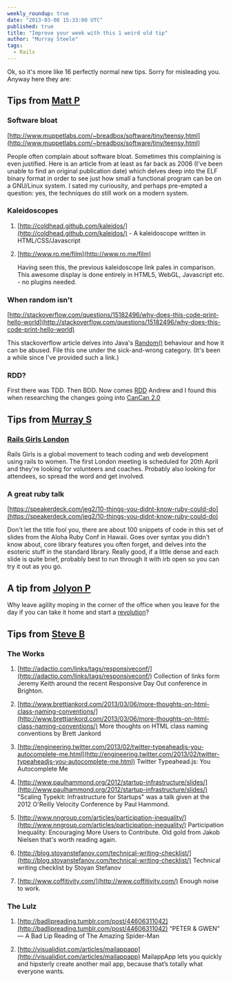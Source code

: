 ```yaml
---
weekly_roundup: true
date: "2013-03-08 15:33:00 UTC"
published: true
title: "Improve your week with this 1 weird old tip"
author: "Murray Steele"
tags:
  - Rails
---
```


Ok, so it's more like 16 perfectly normal new tips.  Sorry for misleading you.  Anyway here they are:


Tips from [Matt P](http://www.unboxedconsulting.com/people/matt-peperell)
------------------

### Software bloat

[http://www.muppetlabs.com/~breadbox/software/tiny/teensy.html](http://www.muppetlabs.com/~breadbox/software/tiny/teensy.html)

People often complain about software bloat. Sometimes this complaining is even justified.  Here is an article from at least as far back as 2006 (I've been unable to find an original publication date) which delves deep into the ELF binary format in order to see just how small a functional program can be on a GNU/Linux system. I sated my curiousity, and perhaps pre-empted a question: yes, the techniques do still work on a modern system.

### Kaleidoscopes

1. [http://coldhead.github.com/kaleidos/](http://coldhead.github.com/kaleidos/) - A kaleidoscope written in HTML/CSS/Javascript

2. [http://www.ro.me/film](http://www.ro.me/film)

   Having seen this, the previous kaleidoscope link pales in comparison.  This awesome display is done entirely in HTML5, WebGL, Javascript etc. - no plugins needed.

### When random isn't

[http://stackoverflow.com/questions/15182496/why-does-this-code-print-hello-world](http://stackoverflow.com/questions/15182496/why-does-this-code-print-hello-world)

This stackoverflow article delves into Java's [Random()](http://www.docjar.com/docs/api/java/util/Random.html) behaviour and how it can be abused.  File this one under the sick-and-wrong category. (It's been a while since I've provided such a link.)

### RDD?

First there was TDD. Then BDD.  Now comes [RDD](http://tom.preston-werner.com/2010/08/23/readme-driven-development.html)
Andrew and I found this when researching the changes going into [CanCan 2.0](https://github.com/ryanb/cancan/tree/2.0)


Tips from [Murray S](http://www.unboxedconsulting.com/people/murray-steele)
--------------------

### [Rails Girls London](http://railsgirls.com/london)

Rails Girls is a global movement to teach coding and web development using rails to women.  The first London meeting is scheduled for 20th April and they're looking for volunteers and coaches.   Probably also looking for attendees, so spread the word and get involved.

### A great ruby talk

[https://speakerdeck.com/jeg2/10-things-you-didnt-know-ruby-could-do](https://speakerdeck.com/jeg2/10-things-you-didnt-know-ruby-could-do)

Don't let the title fool you, there are about 100 snippets of code in this set of slides from the Aloha Ruby Conf in Hawaii.  Goes over syntax you didn't know about, core library features you often forget, and delves into the esoteric stuff in the standard library.  Really good, if a little dense and each slide is quite brief, probably best to run through it with irb open so you can try it out as you go.

A tip from [Jolyon P](http://www.unboxedconsulting.com/people/jolyon-pawlyn)
---------------------

Why leave agility moping in the corner of the office when you leave for the day if you can take it home and start a [revolution](http://www.ted.com/talks/bruce_feiler_agile_programming_for_your_family.html)?

Tips from [Steve B](http://www.unboxedconsulting.com/people/steve-barnett)
-------------------

### The Works

1. [http://adactio.com/links/tags/responsiveconf/](http://adactio.com/links/tags/responsiveconf/)
   Collection of links form Jeremy Keith around the recent Responsive Day Out conference in Brighton.

2. [http://www.brettjankord.com/2013/03/06/more-thoughts-on-html-class-naming-conventions/](http://www.brettjankord.com/2013/03/06/more-thoughts-on-html-class-naming-conventions/)
   More thoughts on HTML class naming conventions by Brett Jankord

3.  [http://engineering.twitter.com/2013/02/twitter-typeaheadjs-you-autocomplete-me.html](http://engineering.twitter.com/2013/02/twitter-typeaheadjs-you-autocomplete-me.html)
   Twitter Typeahead.js: You Autocomplete Me

4. [http://www.paulhammond.org/2012/startup-infrastructure/slides/](http://www.paulhammond.org/2012/startup-infrastructure/slides/)
   "Scaling Typekit: Infrastructure for Startups" was a talk given at the 2012 O'Reilly Velocity Conference by Paul Hammond.

5. [http://www.nngroup.com/articles/participation-inequality/](http://www.nngroup.com/articles/participation-inequality/)
   Participation Inequality: Encouraging More Users to Contribute. Old gold from Jakob Nielsen that's worth reading again.

6. [http://blog.stoyanstefanov.com/technical-writing-checklist/](http://blog.stoyanstefanov.com/technical-writing-checklist/)
   Technical writing checklist by Stoyan Stefanov

7. [http://www.coffitivity.com/](http://www.coffitivity.com/)
   Enough noise to work.

### The Lulz

1. [http://badlipreading.tumblr.com/post/44606311042](http://badlipreading.tumblr.com/post/44606311042)
   “PETER & GWEN” — A Bad Lip Reading of The Amazing Spider-Man

2. [http://visualidiot.com/articles/mailappapp](http://visualidiot.com/articles/mailappapp)
   MailappApp lets you quickly and hipsterly create another mail app, because that’s totally what everyone wants.


